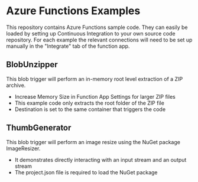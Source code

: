 # Azure Functions Examples

This repository contains Azure Functions sample code. They can easily be loaded by setting up Continuous Integration to your own source code repository. For each example the relevant connections will need to be set up manually in the "Integrate" tab of the function app.

## BlobUnzipper
This blob trigger will perform an in-memory root level extraction of a ZIP archive.

* Increase Memory Size in Function App Settings for larger ZIP files
* This example code only extracts the root folder of the ZIP file
* Destination is set to the same container that triggers the code

## ThumbGenerator
This blob trigger will perform an image resize using the NuGet package ImageResizer.

* It demonstrates directly interacting with an input stream and an output stream
* The project.json file is required to load the NuGet package